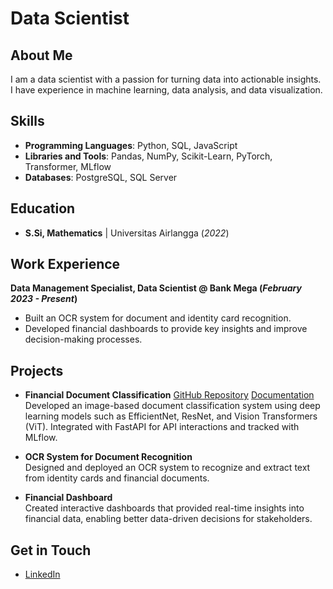 # Data Scientist

## About Me
I am a data scientist with a passion for turning data into actionable insights. I have experience in machine learning, data analysis, and data visualization.

## Skills
- **Programming Languages**: Python, SQL, JavaScript
- **Libraries and Tools**: Pandas, NumPy, Scikit-Learn, PyTorch, Transformer, MLflow
- **Databases**: PostgreSQL, SQL Server

## Education
- **S.Si, Mathematics** | Universitas Airlangga (_2022_)				       		

## Work Experience
**Data Management Specialist, Data Scientist @ Bank Mega (_February 2023 - Present_)**
- Built an OCR system for document and identity card recognition.
- Developed financial dashboards to provide key insights and improve decision-making processes.

## Projects
- **Financial Document Classification**
  [GitHub Repository](https://github.com/fiqihfathor/financial_document_classification)
  [Documentation](https://fiqihfathor.github.io/financial_document_classification)  
  Developed an image-based document classification system using deep learning models such as EfficientNet, ResNet, and Vision Transformers (ViT). Integrated with FastAPI for API interactions and tracked with MLflow.  

- **OCR System for Document Recognition**  
  Designed and deployed an OCR system to recognize and extract text from identity cards and financial documents.  

- **Financial Dashboard**  
  Created interactive dashboards that provided real-time insights into financial data, enabling better data-driven decisions for stakeholders.  

## Get in Touch
- [LinkedIn](https://www.linkedin.com/in/fiqih-fathor-rachim)
